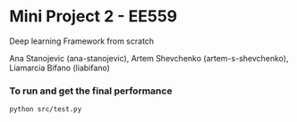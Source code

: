 # Mini Project 2 - EE559
Deep learning Framework from scratch

Ana Stanojevic (ana-stanojevic), Artem Shevchenko (artem-s-shevchenko), Liamarcia Bifano (liabifano)

### To run and get the final performance
```bash
python src/test.py 
```
